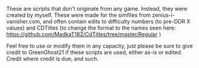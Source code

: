These are scripts that don't originate from any game. Instead, they were created by myself. These were made for the simfiles from zenius-i-vanisher.com, and often contain edits to difficulty numbers (to pre-DDR X values) and CDTitles (to change the format to the names seen here: https://github.com/MadkaT182/CdTitles/tree/master/Regular ) 

Feel free to use or modify them in any capacity, just please be sure to give credit to GreenGhost21 if these scripts are used, either as-is or edited. Credit where credit is due, and such.
